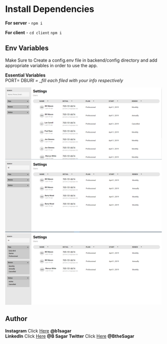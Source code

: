 # Install Dependencies

**For server** - `npm i`

**For client** - `cd client` `npm i`

## Env Variables

Make Sure to Create a config.env file in backend/config directory and add appropriate variables in order to use the app.

**Essential Variables**  
PORT=
DB*URI =
\_fill each filed with your info respectively*

![proof images for challenge 1](/client/assets/Capture-1.png "challenge images")
![proof images for challenge 2](/client/assets/Capture-2.png "challenge images")
![proof images for challenge 3](/client/assets/Capture-3.png "challenge images")

## Author

**Instagram** Click [Here](https://www.instagram.com/b1sagar/) **@b1sagar**  
**LinkedIn** Click [Here](https://www.linkedin.com/in/b-sagar-081bb8136/) **@B Sagar**
**Twitter** Click [Here](https://twitter.com/BtheSagar) **@BtheSagar**
